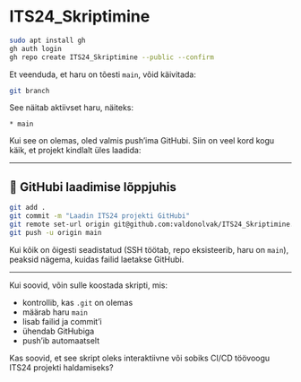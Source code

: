 # ITS24_Skriptimine

```bash
sudo apt install gh
gh auth login
gh repo create ITS24_Skriptimine --public --confirm
```

Et veenduda, et haru on tõesti `main`, võid käivitada:

```bash
git branch
```

See näitab aktiivset haru, näiteks:
```
* main
```

Kui see on olemas, oled valmis push’ima GitHubi. Siin on veel kord kogu käik, et projekt kindlalt üles laadida:

---

## 🚀 GitHubi laadimise lõppjuhis

```bash
git add .
git commit -m "Laadin ITS24 projekti GitHubi"
git remote set-url origin git@github.com:valdonolvak/ITS24_Skriptimine.git
git push -u origin main
```

Kui kõik on õigesti seadistatud (SSH töötab, repo eksisteerib, haru on `main`), peaksid nägema, kuidas failid laetakse GitHubi.

---

Kui soovid, võin sulle koostada skripti, mis:
- kontrollib, kas `.git` on olemas
- määrab haru `main`
- lisab failid ja commit’i
- ühendab GitHubiga
- push’ib automaatselt

Kas soovid, et see skript oleks interaktiivne või sobiks CI/CD töövoogu ITS24 projekti haldamiseks?

